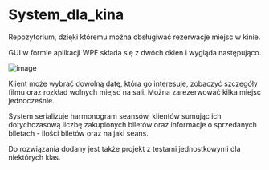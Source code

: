 # System_dla_kina
Repozytorium, dzięki któremu można obsługiwać rezerwacje miejsc w kinie.

GUI w formie aplikacji WPF składa się z dwóch okien i wygląda następująco. 

![image](https://user-images.githubusercontent.com/79854074/161638966-ac8945c3-4e0e-4b57-bad6-b32091734334.png)

Klient może wybrać dowolną datę, która go interesuje, zobaczyć szczegóły filmu oraz rozkład wolnych miejsc na sali. Można zarezerwować kilka miejsc jednocześnie.

System serializuje harmonogram seansów, klientów sumując ich dotychczasową liczbę zakupionych biletów oraz informacje o sprzedanych biletach - ilości biletów oraz na jaki seans. 

Do rozwiązania dodany jest także projekt z testami jednostkowymi dla niektórych klas.
